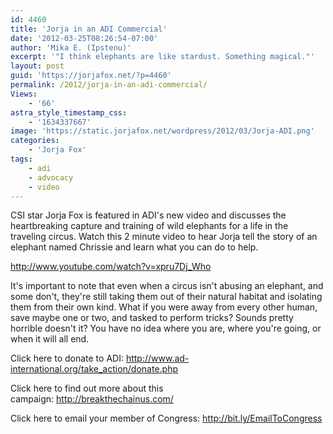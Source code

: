 ```yaml
---
id: 4460
title: 'Jorja in an ADI Commercial'
date: '2012-03-25T08:26:54-07:00'
author: 'Mika E. (Ipstenu)'
excerpt: '"I think elephants are like stardust. Something magical."'
layout: post
guid: 'https://jorjafox.net/?p=4460'
permalink: /2012/jorja-in-an-adi-commercial/
Views:
    - '66'
astra_style_timestamp_css:
    - '1634337667'
image: 'https://static.jorjafox.net/wordpress/2012/03/Jorja-ADI.png'
categories:
    - 'Jorja Fox'
tags:
    - adi
    - advocacy
    - video
---
```


CSI star Jorja Fox is featured in ADI's new video and discusses the heartbreaking capture and training of wild elephants for a life in the traveling circus. Watch this 2 minute video to hear Jorja tell the story of an elephant named Chrissie and learn what you can do to help.

http://www.youtube.com/watch?v=xpru7Dj_Who

It's important to note that even when a circus isn't abusing an elephant, and some don't, they're still taking them out of their natural habitat and isolating them from their own kind. What if you were away from every other human, save maybe one or two, and tasked to perform tricks? Sounds pretty horrible doesn't it? You have no idea where you are, where you're going, or when it will all end.

Click here to donate to ADI: <a title="http://www.ad-international.org/take_action/donate.php" dir="ltr" href="http://www.ad-international.org/take_action/donate.php" rel="nofollow" target="_blank">http://www.ad-international.org/take_action/donate.php</a>

Click here to find out more about this campaign: <a title="http://breakthechainus.com/" dir="ltr" href="http://breakthechainus.com/" rel="nofollow" target="_blank">http://breakthechainus.com/</a>

Click here to email your member of Congress: <a title="http://bit.ly/EmailToCongress" dir="ltr" href="http://bit.ly/EmailToCongress" rel="nofollow" target="_blank">http://bit.ly/EmailToCongress</a>